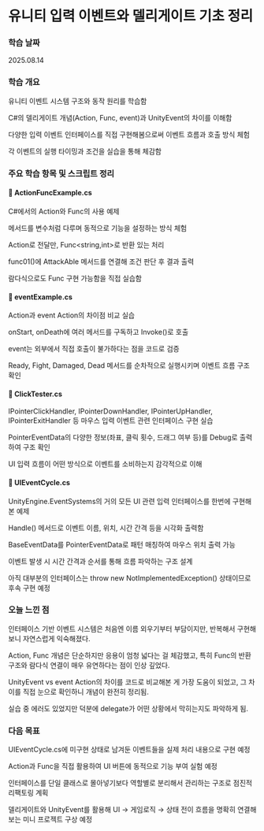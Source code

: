 # 유니티 입력 이벤트와 델리게이트 기초 정리

### 학습 날짜

2025.08.14 

### 학습 개요

유니티 이벤트 시스템 구조와 동작 원리를 학습함

C#의 델리게이트 개념(Action, Func, event)과 UnityEvent의 차이를 이해함

다양한 입력 이벤트 인터페이스를 직접 구현해봄으로써 이벤트 흐름과 호출 방식 체험

각 이벤트의 실행 타이밍과 조건을 실습을 통해 체감함

### 주요 학습 항목 및 스크립트 정리

#### 📂 ActionFuncExample.cs

C#에서의 Action<T>와 Func<T>의 사용 예제

메서드를 변수처럼 다루며 동적으로 기능을 설정하는 방식 체험

Action<int>로 전달만, Func<string,int>로 반환 있는 처리

func01()에 AttackAble 메서드를 연결해 조건 판단 후 결과 출력

람다식으로도 Func<bool> 구현 가능함을 직접 실습함

#### 📂 eventExample.cs

Action과 event Action의 차이점 비교 실습

onStart, onDeath에 여러 메서드를 구독하고 Invoke()로 호출

event는 외부에서 직접 호출이 불가하다는 점을 코드로 검증

Ready, Fight, Damaged, Dead 메서드를 순차적으로 실행시키며 이벤트 흐름 구조 확인

#### 📂 ClickTester.cs

IPointerClickHandler, IPointerDownHandler, IPointerUpHandler, IPointerExitHandler 등
마우스 입력 이벤트 관련 인터페이스 구현 실습

PointerEventData의 다양한 정보(좌표, 클릭 횟수, 드래그 여부 등)를 Debug로 출력하여 구조 확인

UI 입력 흐름이 어떤 방식으로 이벤트를 소비하는지 감각적으로 이해

#### 📂 UIEventCycle.cs

UnityEngine.EventSystems의 거의 모든 UI 관련 입력 인터페이스를 한번에 구현해본 예제

Handle() 메서드로 이벤트 이름, 위치, 시간 간격 등을 시각화 출력함

BaseEventData를 PointerEventData로 패턴 매칭하여 마우스 위치 출력 가능

이벤트 발생 시 시간 간격과 순서를 통해 흐름 파악하는 구조 설계

아직 대부분의 인터페이스는 throw new NotImplementedException() 상태이므로 후속 구현 예정

### 오늘 느낀 점

인터페이스 기반 이벤트 시스템은 처음엔 이름 외우기부터 부담이지만, 반복해서 구현해보니 자연스럽게 익숙해졌다.

Action, Func 개념은 단순하지만 응용이 엄청 넓다는 걸 체감했고, 특히 Func<T>의 반환 구조와 람다식 연결이 매우 유연하다는 점이 인상 깊었다.

UnityEvent vs event Action의 차이를 코드로 비교해본 게 가장 도움이 되었고, 그 차이를 직접 눈으로 확인하니 개념이 완전히 정리됨.

실습 중 에러도 있었지만 덕분에 delegate가 어떤 상황에서 막히는지도 파악하게 됨.

### 다음 목표

UIEventCycle.cs에 미구현 상태로 남겨둔 이벤트들을 실제 처리 내용으로 구현 예정

Action과 Func을 직접 활용하여 UI 버튼에 동적으로 기능 부여 실험 예정

인터페이스를 단일 클래스로 몰아넣기보다 역할별로 분리해서 관리하는 구조로 점진적 리팩토링 계획

델리게이트와 UnityEvent를 활용해 UI → 게임로직 → 상태 전이 흐름을 명확히 연결해보는 미니 프로젝트 구상 예정



